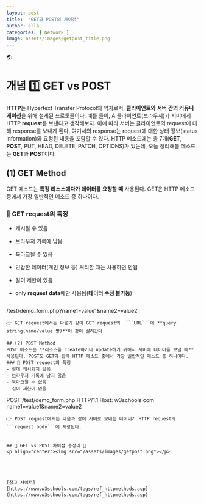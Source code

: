 ```yaml
---
layout: post
title:  "GET과 POST의 차이점"
author: ella
categories: [ Network ]
image: assets/images/getpost_title.png
---
```

🌏      
# 개념 1️⃣ GET vs POST  

      
**HTTP**는 Hypertext Transfer Protocol의 약자로서, **클라이언트와 서버 간의 커뮤니케이션**을 위해 설계된 프로토콜이다. 예를 들어, A 클라이언트(브라우저)가 서버에게 HTTP **request**를 보낸다고 생각해보자. 이에 따라 서버는 클라이언트의 request에 대해 response를 보내게 된다. 여기서의 response는 request에 대한 상태 정보(status information)와 요청된 내용을 포함할 수 있다. HTTP 메소드에는 총 7개(**GET**, **POST**, PUT, HEAD, DELETE, PATCH, OPTIONS)가 있는데, 오늘 정리해볼 메소드는 **GET**과 **POST**이다. 

## (1) GET Method
GET 메소드는 **특정 리소스에다가 데이터를 요청할 때** 사용된다. GET은 HTTP 메소드 중에서 가장 일반적인 메소드 중 하나이다.
### 🧐 GET request의 특징 
- 캐시될 수 있음
- 브라우저 기록에 남음
- 북마크될 수 있음
- 민감한 데이터(개인 정보 등) 처리할 때는 사용하면 안됨
- 길이 제한이 있음
- only **request data**에만 사용됨(**데이터 수정 불가능**)  
  
  ```
/test/demo_form.php?name1=value1&name2=value2
  ```
👉 GET request에서는 다음과 같이 GET request의  ```URL```에 **query string(name/value 쌍)**이 같이 딸려간다.

## (2) POST Method
POST 메소드는 **리소스를 create하거나 update하기 위해서 서버에 데이터를 보낼 때** 사용된다. POST도 GET와 함께 HTTP 메소드 중에서 가장 일반적인 메소드 중 하나이다.
### 🧐 POST request의 특징 
- 절대 캐시되지 않음
- 브라우저 기록에 남지 않음
- 북마크될 수 없음
- 길이 제한이 없음

  ```
POST /test/demo_form.php HTTP/1.1
Host: w3schools.com
name1=value1&name2=value2
  ```
 👉 POST request에서는 다음과 같이 서버로 보내는 데이터가 HTTP request의 ```request body```에 저장된다. 
  
  
## 🌟 GET vs POST 차이점 총정리 🌟  
<p align="center"><img src="/assets/images/getpost.png"></p>




[참고 사이트]  
[https://www.w3schools.com/tags/ref_httpmethods.asp](https://www.w3schools.com/tags/ref_httpmethods.asp)  
